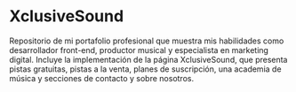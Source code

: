 # XclusiveSound
Repositorio de mi portafolio profesional que muestra mis habilidades como desarrollador front-end, productor musical y especialista en marketing digital. Incluye la implementación de la página XclusiveSound, que presenta pistas gratuitas, pistas a la venta, planes de suscripción, una academia de música y secciones de contacto y sobre nosotros.
